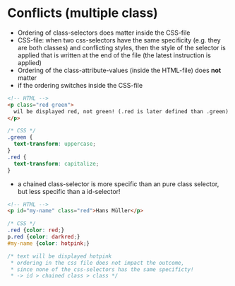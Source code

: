 # Conflicts (multiple class)

- Ordering of class-selectors does matter inside the CSS-file
- CSS-file: when two css-selectors have the same specificity (e.g. they are both classes) and conflicting styles, then the style of the selector is applied that is written at the end of the file (the latest instruction is applied)
- Ordering of the class-attribute-values (inside the HTML-file) does **not** matter
- if the ordering switches inside the CSS-file

```html
<!-- HTML -->
<p class="red green">
  wil be displayed red, not green! (.red is later defined than .green)
</p>
```

```css
/* CSS */ 
.green {
  text-transform: uppercase;
}
.red {
  text-transform: capitalize;
}
```

- a chained class-selector is more specific than an pure class selector, but less specific than a id-selector!
```html
<!-- HTML -->
<p id="my-name" class="red">Hans Müller</p>
```
```css
/* CSS */
.red {color: red;}
p.red {color: darkred;}
#my-name {color: hotpink;}

/* text will be displayed hotpink
 * ordering in the css file does not impact the outcome,
 * since none of the css-selectors has the same specificty! 
 * -> id > chained class > class */ 
```